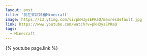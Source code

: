 ```yaml
---
layout: post
title: '我在來試試看Minecraft'
image: https://i3.ytimg.com/vi/pkH3ysEPRaQ/maxresdefault.jpg
link: https://www.youtube.com/watch?v=pkH3ysEPRaQ
tags:
  - Minecraft
---
```


{% youtube page.link %}
